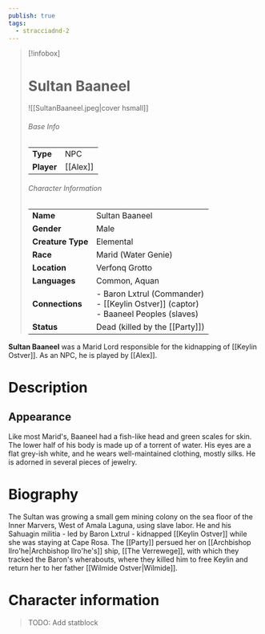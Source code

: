 ```yaml
---
publish: true
tags:
  - stracciadnd-2
---
```

> [!infobox]  
> # Sultan Baaneel 
> ![[SultanBaaneel.jpeg|cover hsmall]]  
> ###### Base Info
> | | |  
> |---|---|  
> | **Type** | NPC |
> | **Player** | [[Alex]] |
> ###### Character Information  
> | | |  
> |---|---|  
> | **Name** | Sultan Baaneel |
> | **Gender** | Male | 
> | **Creature Type** | Elemental |
> | **Race** | Marid (Water Genie) |  
> | **Location** | Verfonq Grotto |
> | **Languages** | Common, Aquan |  
> | **Connections** | - Baron Lxtrul (Commander)<br>- [[Keylin Ostver]] (captor)<br>- Baaneel Peoples (slaves) |
> | **Status** | Dead (killed by the [[Party]]) |

**Sultan Baaneel** was a Marid Lord responsible for the kidnapping of [[Keylin Ostver]]. As an NPC, he is played by [[Alex]].
# Description
## Appearance
Like most Marid's, Baaneel had a fish-like head and green scales for skin. The lower half of his body is made up of a torrent of water. His eyes are a flat grey-ish white, and he wears well-maintained clothing, mostly silks. He is adorned in several pieces of jewelry.
# Biography
The Sultan was growing a small gem mining colony on the sea floor of the Inner Marvers, West of Amala Laguna, using slave labor. He and his Sahuagin militia - led by Baron Lxtrul - kidnapped [[Keylin Ostver]] while she was staying at Cape Rosa. The [[Party]] persued her on [[Archbishop Ilro'he|Archbishop Ilro'he's]] ship, [[The Verrewege]], with which they tracked the Baron's wherabouts, where they killed him to free Keylin and return her to her father [[Wilmide Ostver|Wilmide]].
# Character information
> TODO: Add statblock